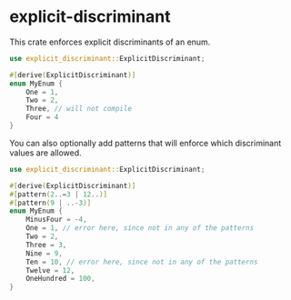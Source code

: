 # explicit-discriminant

This crate enforces explicit discriminants of an enum.

```rust
use explicit_discriminant::ExplicitDiscriminant;

#[derive(ExplicitDiscriminant)]
enum MyEnum {
    One = 1,
    Two = 2,
    Three, // will not compile
    Four = 4
}
```

You can also optionally add patterns that will enforce which discriminant values are allowed.

```rust
use explicit_discriminant::ExplicitDiscriminant;

#[derive(ExplicitDiscriminant)]
#[pattern(2..=3 | 12..)]
#[pattern(9 | ..-3)]
enum MyEnum {
    MinusFour = -4,
    One = 1, // error here, since not in any of the patterns
    Two = 2,
    Three = 3, 
    Nine = 9,
    Ten = 10, // error here, since not in any of the patterns
    Twelve = 12,
    OneHundred = 100,
}
```

